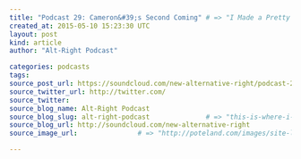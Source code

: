 ```yaml
---
title: "Podcast 29: Cameron&#39;s Second Coming" # => "I Made a Pretty Gem - Planet.rb"
created_at: 2015-05-10 15:23:30 UTC
layout: post
kind: article
author: "Alt-Right Podcast"

categories: podcasts
tags: 
source_post_url: https://soundcloud.com/new-alternative-right/podcast-29-camerons-second-coming    # => "http://poteland.com/blog/i-made-a-pretty-gem-planet-dot-rb/"
source_twitter_url: http://twitter.com/
source_twitter: 
source_blog_name: Alt-Right Podcast
source_blog_slug: alt-right-podcast              # => "this-is-where-i-tell-you-stuff"
source_blog_url: http://soundcloud.com/new-alternative-right               # => "http://poteland.com/articles"
source_image_url:               # => "http://poteland.com/images/site-logo.png"

---
```



<!--
   A week ago, Cameron&#39;s stint as Prime Minister seemed to be at an end, with Labour and the Conservatives neck-and-neck and a host of smaller left-leaning parties getting ready to do a deal with Miliband. But then a sudden late swing confounded the pollsters and put the ex-Eton public schoolboy in for a second term. But was this really a victory for the status quo? Andy Nowicki and Colin Liddell discuss the ins and outs of Cameron&#39;s Second Coming.           # => "I’ve been hurting to write this ever since we had the idea of creating a Planet for Cubox..." (Continued)
   alt-right-podcast              # => "this-is-where-i-tell-you-stuff"
   http://soundcloud.com/new-alternative-right               # => "http://poteland.com/articles"
                 # => "http://poteland.com/images/site-logo.png"
A week ago, Cameron's stint as Prime Minister seemed to be at an end, with Labour and the Conservatives neck-and-neck and a host of smaller left-leaning parties getting ready to do a deal with Miliband. But then a sudden late swing confounded the pollsters and put the ex-Eton public schoolboy in for a second term. But was this really a victory for the status quo? Andy Nowicki and Colin Liddell discuss the ins and outs of Cameron's Second Coming.<div class="">
    <i>Source: <a href="http://soundcloud.com/new-alternative-right">Alt-Right Podcast</a></i>
</div>
